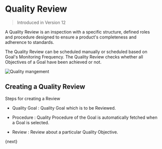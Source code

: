 <!-- add-breadcrumbs -->
# Quality Review

> Introduced in Version 12

 A Quality Review is an inspection with a specific structure, defined roles and procedure designed to ensure a product's completeness and adherence to standards.

 The Quality Review can be scheduled manually or scheduled based on Goal's Monitoring Frequency. The Quality Review checks whether all Objectives of a Goal have been achieved or not.

<img class="screenshot" alt="Quality mangement" src="{{docs_base_url}}/assets/img/quality-management/review.gif">

## Creating a Quality Review

 Steps for creating a Review

 * Quality Goal : Quality Goal which is to be Reviewed.

 * Procedure : Quality Procedure of the Goal is automatically fetched when a Goal is selected.

 * Review : Review about a particular Quality Objective.

{next}
